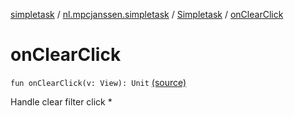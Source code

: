 [simpletask](../../index.md) / [nl.mpcjanssen.simpletask](../index.md) / [Simpletask](index.md) / [onClearClick](.)

# onClearClick

`fun onClearClick(v: View): Unit` [(source)](https://github.com/mpcjanssen/simpletask-android/blob/master/src/main/java/nl/mpcjanssen/simpletask/Simpletask.kt#L874)

Handle clear filter click *


